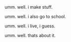 <p>umm. well. i make stuff.</p>
<p>umm. well. i also go to school.</p>
<p>umm. well. i live, i guess.</p>
<p>umm. well. thats about it.</p>
